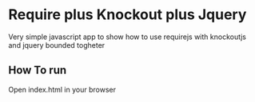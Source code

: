 # Require plus Knockout plus Jquery
Very simple javascript app to show how to use requirejs with knockoutjs and jquery bounded togheter

## How To run
Open index.html in your browser
